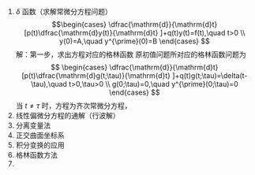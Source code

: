 1.  $\delta$ 函数（求解常微分方程问题）
$$\begin{cases}
\dfrac{\mathrm{d}}{\mathrm{d}t} [p(t)\dfrac{\mathrm{d}y(t)}{\mathrm{d}t} ]+q(t)y(t)=f(t),\quad t>0 \\
y(0)=A,\quad y^{\prime}(0)=B 
\end{cases}
$$
解：第一步，求出方程对应的格林函数
原初值问题所对应的格林函数问题为 $$
\begin{cases}
\dfrac{\mathrm{d}}{\mathrm{d}t} [p(t)\dfrac{\mathrm{d}g(t;\tau)}{\mathrm{d}t} ]+q(t)g(t;\tau)=\delta(t-\tau),\quad t>0,\tau>0 \\
g(0;\tau)=0,\quad y^{\prime}(0;\tau)=0 
\end{cases}
$$
当 $t\neq \tau$ 时，方程为齐次常微分方程，
2. 线性偏微分方程的通解（行波解）
3. 分离变量法
4. 正交曲面坐标系
5. 积分变换的应用
6. 格林函数方法
7. 